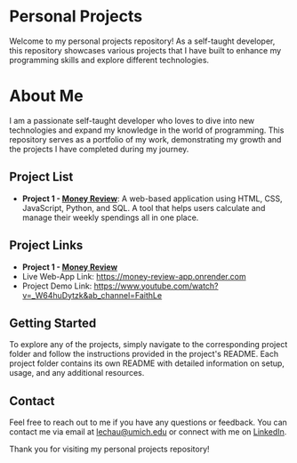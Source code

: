 # Personal Projects

Welcome to my personal projects repository! As a self-taught developer, this repository showcases various projects that I have built to enhance my programming skills and explore different technologies.

# About Me

I am a passionate self-taught developer who loves to dive into new technologies and expand my knowledge in the world of programming. This repository serves as a portfolio of my work, demonstrating my growth and the projects I have completed during my journey.

## Project List

- **Project 1 - [Money Review](https://github.com/lefaith12661/Personal_Projects/tree/main/Money_Review)**: A web-based application using HTML, CSS, JavaScript, Python, and SQL. A tool that helps users calculate and manage their weekly spendings all in one place.

## Project Links

- **Project 1 - [Money Review](https://github.com/lefaith12661/Personal_Projects/tree/main/Money_Review)**
- Live Web-App Link: https://money-review-app.onrender.com
- Project Demo Link: https://www.youtube.com/watch?v=_W64huDytzk&ab_channel=FaithLe


## Getting Started

To explore any of the projects, simply navigate to the corresponding project folder and follow the instructions provided in the project's README. Each project folder contains its own README with detailed information on setup, usage, and any additional resources.

## Contact

Feel free to reach out to me if you have any questions or feedback. You can contact me via email at [lechau@umich.edu](mailto:lechau@umich.edu) or connect with me on [LinkedIn](https://www.linkedin.com/in/faithle/).

Thank you for visiting my personal projects repository!
